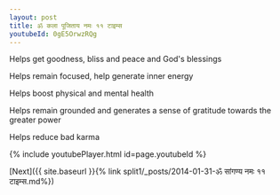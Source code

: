 ```yaml
---
layout: post
title: ॐ कला पूजिताय नमः ११ टाइम्स
youtubeId: 0gE5OrwzRQg
---
```

 
 
Helps get goodness, bliss and peace and God's blessings
 
Helps remain focused, help generate inner energy 
 
Helps boost physical and mental health 
 
Helps remain grounded and generates a sense of gratitude towards the greater power 
 
Helps reduce bad karma
 
 
 
 


{% include youtubePlayer.html id=page.youtubeId %}
 
[Next]({{ site.baseurl }}{% link  split1/_posts/2014-01-31-ॐ सांगण्य नमः ११ टाइम्स.md%})
 
